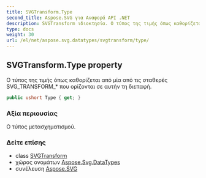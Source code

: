 ```yaml
---
title: SVGTransform.Type
second_title: Aspose.SVG για Αναφορά API .NET
description: SVGTransform ιδιοκτησία. Ο τύπος της τιμής όπως καθορίζεται από μία από τις σταθερές SVG_TRANSFORM_ που ορίζονται σε αυτήν τη διεπαφή.
type: docs
weight: 30
url: /el/net/aspose.svg.datatypes/svgtransform/type/
---
```

## SVGTransform.Type property

Ο τύπος της τιμής όπως καθορίζεται από μία από τις σταθερές SVG_TRANSFORM_* που ορίζονται σε αυτήν τη διεπαφή.

```csharp
public ushort Type { get; }
```

### Αξία περιουσίας

Ο τύπος μετασχηματισμού.

### Δείτε επίσης

* class [SVGTransform](../)
* χώρος ονομάτων [Aspose.Svg.DataTypes](../../svgtransform/)
* συνέλευση [Aspose.SVG](../../../)


